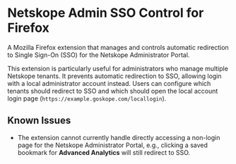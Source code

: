 # Netskope Admin SSO Control for Firefox
A Mozilla Firefox extension that manages and controls automatic redirection to Single Sign-On (SSO) for the Netskope Administrator Portal.

This extension is particularly useful for administrators who manage multiple Netskope tenants. It prevents automatic redirection to SSO, allowing login with a local administrator account instead. Users can configure which tenants should redirect to SSO and which should open the local account login page (`https://example.goskope.com/locallogin`).

## Known Issues
- The extension cannot currently handle directly accessing a non-login page for the Netskope Administrator Portal, e.g., clicking a saved bookmark for **Advanced Analytics** will still redirect to SSO.
